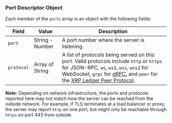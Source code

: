 ### Port Descriptor Object
<!-- This nested object definition is identical across server_state and server_info -->

Each member of the `ports` array is an object with the following fields:

| Field      | Value           | Description |
|------------|-----------------|-------------|
| `port`     | String - Number | A port number where the server is listening. |
| `protocol` | Array of String | A list of protocols being served on this port. Valid protocols include `http` or `https` for JSON-RPC, `ws`, `ws2`, `wss`, `wss2` for WebSocket, `grpc` for [gRPC](configure-grpc.html), and `peer` for the [XRP Ledger Peer Protocol](peer-protocol.html). |

**Note:** Depending on network infrastructure, the ports and protocols reported here may not match how the server can be reached from the outside network. For example, if TLS terminates at a load balancer or proxy, the server may report `http` on one port, but might only be reachable through `https` on port 443 from outside.
